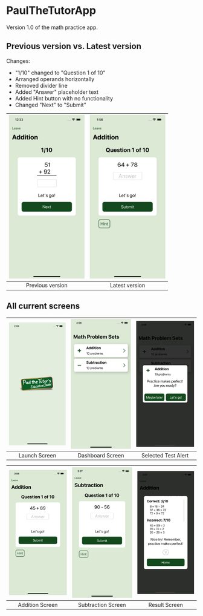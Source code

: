 # PaulTheTutorApp
Version 1.0 of the math practice app.

## Previous version vs. Latest version
Changes:
* "1/10" changed to "Question 1 of 10"
* Arranged operands horizontally
* Removed divider line
* Added "Answer" placeholder text
* Added Hint button with no functionality
* Changed "Next" to "Submit"

|<img src="Screenshots/OldScreenshot.png" width="200">|<img src="Screenshots/NewScreenshot.png" width="200">|
|:---:|:---:|
|Previous version|Latest version|


## All current screens 
|<img src="Screenshots/LaunchScreen.png" width="200">|<img src="Screenshots/DashboardScreen.png" width="200">|<img src="Screenshots/SelectedTestAlert.png" width="200">|
|:---:|:---:|:---:|
|Launch Screen|Dashboard Screen|Selected Test Alert|

|<img src="Screenshots/AdditionScreen.png" width="200">|<img src="Screenshots/SubtractionScreen.png" width="200">|<img src="Screenshots/ResultsScreen.png" width="200">|
|:---:|:---:|:---:|
|Addition Screen|Subtraction Screen|Result Screen|
